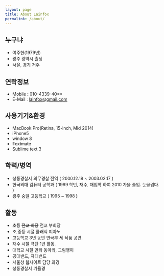 ```yaml
---
layout: page
title: About Lainfox
permalink: /about/
---
```


## 누구냐

- 여주현(1979년)
- 광주 광역시 출생
- 서울, 경기 거주

## 연락정보

- Mobile : 010-4339-40**
- E-Mail : lainfox@gmail.com


## 사용기기&환경

- MacBook Pro(Retina, 15-inch, Mid 2014)
- iPhone5
- window 8  
- ~~Textmate~~
- Sublime text 3


## 학력/병역

- 성동경찰서 의무경찰 전역 ( 2000.12.18 ~ 2003.02.17 )
- 한국외대 컴퓨터 공학과 ( 1999 학번, 재수, 재입학 하여 2010 가을 졸업. 눈물겹다. )
- 광주 숭일 고등학교 ( 1995 ~ 1998 )

## 활동

- 초등 ~~전교 회장~~ 전교 부회장
- 초,중등 시절 클래식 피아노
- 고등학교 3년 동안 연극부 세 작품 공연.
- 재수 시절 극단 1년 활동.
- 대학교 시절 만화 동아리, 그림쟁이 
- 공대밴드, 자대밴드
- 서울청 웹사이트 담당 의경
- 성동경찰서 기율경



